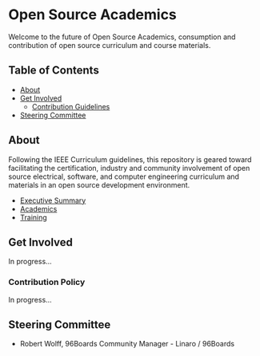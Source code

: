 # Open Source Academics   

Welcome to the future of Open Source Academics, consumption and contribution of open source curriculum and course materials.

## Table of Contents

- [About]()
- [Get Involved]()
   - [Contribution Guidelines]()
- [Steering Committee]()

## About

Following the IEEE Curriculum guidelines, this repository is geared toward facilitating the certification, industry and community involvement of open source electrical, software, and computer engineering curriculum and materials in an open source development environment.

- [Executive Summary]()
- [Academics]()
- [Training]()

## Get Involved

In progress...

### Contribution Policy

In progress...

## Steering Committee

- Robert Wolff, 96Boards Community Manager - Linaro / 96Boards
